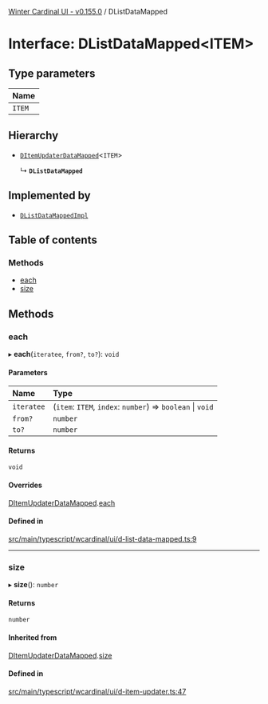 [Winter Cardinal UI - v0.155.0](../index.md) / DListDataMapped

# Interface: DListDataMapped<ITEM\>

## Type parameters

| Name |
| :------ |
| `ITEM` |

## Hierarchy

- [`DItemUpdaterDataMapped`](DItemUpdaterDataMapped.md)<`ITEM`\>

  ↳ **`DListDataMapped`**

## Implemented by

- [`DListDataMappedImpl`](../classes/DListDataMappedImpl.md)

## Table of contents

### Methods

- [each](DListDataMapped.md#each)
- [size](DListDataMapped.md#size)

## Methods

### each

▸ **each**(`iteratee`, `from?`, `to?`): `void`

#### Parameters

| Name | Type |
| :------ | :------ |
| `iteratee` | (`item`: `ITEM`, `index`: `number`) => `boolean` \| `void` |
| `from?` | `number` |
| `to?` | `number` |

#### Returns

`void`

#### Overrides

[DItemUpdaterDataMapped](DItemUpdaterDataMapped.md).[each](DItemUpdaterDataMapped.md#each)

#### Defined in

[src/main/typescript/wcardinal/ui/d-list-data-mapped.ts:9](https://github.com/winter-cardinal/winter-cardinal-ui/blob/v0.155.0/src/main/typescript/wcardinal/ui/d-list-data-mapped.ts#L9)

___

### size

▸ **size**(): `number`

#### Returns

`number`

#### Inherited from

[DItemUpdaterDataMapped](DItemUpdaterDataMapped.md).[size](DItemUpdaterDataMapped.md#size)

#### Defined in

[src/main/typescript/wcardinal/ui/d-item-updater.ts:47](https://github.com/winter-cardinal/winter-cardinal-ui/blob/v0.155.0/src/main/typescript/wcardinal/ui/d-item-updater.ts#L47)
